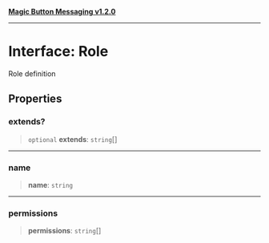 [**Magic Button Messaging v1.2.0**](../README.md)

***

# Interface: Role

Role definition

## Properties

### extends?

> `optional` **extends**: `string`[]

***

### name

> **name**: `string`

***

### permissions

> **permissions**: `string`[]

